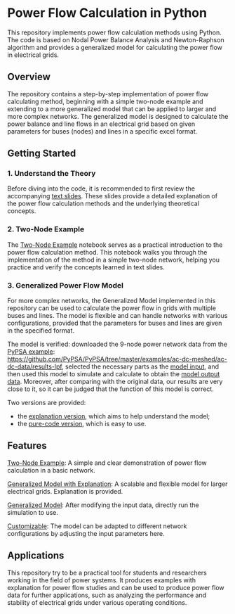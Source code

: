 # Power Flow Calculation in Python
This repository implements power flow calculation methods using Python. The code is based on Nodal Power Balance Analysis and Newton-Raphson algorithm and provides a generalized model for calculating the power flow in electrical grids.

## Overview
The repository contains a step-by-step implementation of power flow calculating method, beginning with a simple two-node example and extending to a more generalized model that can be applied to larger and more complex networks. The generalized model is designed to calculate the power balance and line flows in an electrical grid based on given parameters for buses (nodes) and lines in a specific excel format.

## Getting Started
### 1. Understand the Theory
Before diving into the code, it is recommended to first review the accompanying [text slides](Materials\TextSlides-Load%20generation%20balance.pptx). These slides provide a detailed explanation of the power flow calculation methods and the underlying theoretical concepts.
### 2. Two-Node Example
The [Two-Node Example](Two-Node%20Example.ipynb) notebook serves as a practical introduction to the power flow calculation method. This notebook walks you through the implementation of the method in a simple two-node network, helping you practice and verify the concepts learned in text slides.
### 3. Generalized Power Flow Model
For more complex networks, the Generalized Model implemented in this repository can be used to calculate the power flow in grids with multiple buses and lines. The model is flexible and can handle networks with various configurations, provided that the parameters for buses and lines are given in the specified format. 

The model is verified: downloaded the 9-node power network data from the [PyPSA example](Original_data\Data_lpf_result): https://github.com/PyPSA/PyPSA/tree/master/examples/ac-dc-meshed/ac-dc-data/results-lpf, selected the necessary parts as the [model input](Model_input), and then used this model to simulate and calculate to obtain the [model output data](Model_output). Moreover, after comparing with the original data, our results are very close to it, so it can be judged that the function of this model is correct.

Two versions are provided: 
- the [explanation version](Generalized%20Model%20with%20Explanation.ipynb), which aims to help understand the model; 
- the [pure-code version](Generalized%20Model%20Example.py), which is easy to use.

## Features
[Two-Node Example](Two-Node%20Example.ipynb): A simple and clear demonstration of power flow calculation in a basic network.

[Generalized Model with Explanation](Generalized%20Model%20with%20Explanation.ipynb): A scalable and flexible model for larger electrical grids. Explanation is provided.

[Generalized Model](Generalized%20Model%20Example.py): After modifying the input data, directly run the simulation to use.

[Customizable](Model_input): The model can be adapted to different network configurations by adjusting the input parameters here.

## Applications
This repository try to be a practical tool for students and researchers working in the field of power systems. It produces examples with explanation for power flow studies and can be used to produce power flow data for further applications, such as analyzing the performance and stability of electrical grids under various operating conditions.
